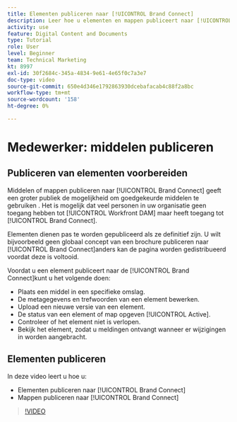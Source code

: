 ```yaml
---
title: Elementen publiceren naar [!UICONTROL Brand Connect]
description: Leer hoe u elementen en mappen publiceert naar [!UICONTROL Brand Connect] in [!UICONTROL Workfront DAM].
activity: use
feature: Digital Content and Documents
type: Tutorial
role: User
level: Beginner
team: Technical Marketing
kt: 8997
exl-id: 30f2684c-345a-4834-9e61-4e65f0c7a3e7
doc-type: video
source-git-commit: 650e4d346e1792863930dcebafacab4c88f2a8bc
workflow-type: tm+mt
source-wordcount: '158'
ht-degree: 0%

---
```


# Medewerker: middelen publiceren

## Publiceren van elementen voorbereiden

Middelen of mappen publiceren naar [!UICONTROL Brand Connect] geeft een groter publiek de mogelijkheid om goedgekeurde middelen te gebruiken . Het is mogelijk dat veel personen in uw organisatie geen toegang hebben tot [!UICONTROL Workfront DAM] maar heeft toegang tot [!UICONTROL Brand Connect].

Elementen dienen pas te worden gepubliceerd als ze definitief zijn. U wilt bijvoorbeeld geen globaal concept van een brochure publiceren naar [!UICONTROL Brand Connect]anders kan de pagina worden gedistribueerd voordat deze is voltooid.

Voordat u een element publiceert naar de [!UICONTROL Brand Connect]kunt u het volgende doen:

* Plaats een middel in een specifieke omslag.
* De metagegevens en trefwoorden van een element bewerken.
* Upload een nieuwe versie van een element.
* De status van een element of map opgeven [!UICONTROL Active].
* Controleer of het element niet is verlopen.
* Bekijk het element, zodat u meldingen ontvangt wanneer er wijzigingen in worden aangebracht.

## Elementen publiceren

In deze video leert u hoe u:

* Elementen publiceren naar [!UICONTROL Brand Connect]
* Mappen publiceren naar [!UICONTROL Brand Connect]

>[!VIDEO](https://video.tv.adobe.com/v/335257/?quality=12&learn=on)
